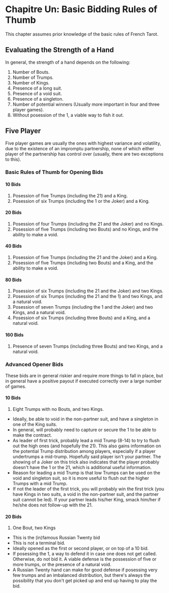 # Chapitre Un: Basic Bidding Rules of Thumb
This chapter assumes prior knowledge of the basic rules of French Tarot.

## Evaluating the Strength of a Hand
In general, the strength of a hand depends on the following:

1. Number of Bouts.
2. Number of Trumps.
3. Number of Kings.
4. Presence of a long suit.
5. Presence of a void suit.
6. Presence of a singleton.
7. Number of potential winners (Usually more important in four and three player games).
8. Without posession of the 1, a viable way to fish it out.

## Five Player
Five player games are usually the ones with highest variance and volatility, due to the existence of an impromptu partnership, none of which either player of the partnership has control over (usually, there are two exceptions to this).

### Basic Rules of Thumb for Opening Bids
#### 10 Bids
1. Posession of five Trumps (including the 21) and a King.
2. Posession of six Trumps (including the 1 or the Joker) and a King.

#### 20 Bids
1. Posession of four Trumps (including the 21 and the Joker) and no Kings.
2. Posession of five Trumps (including two Bouts) and no Kings, and the ability to make a void.

#### 40 Bids
1. Posession of five Trumps (including the 21 and the Joker) and a King.
2. Posession of five Trumps (including two Bouts) and a King, and the ability to make a void.

#### 80 Bids
1. Posession of six Trumps (including the 21 and the Joker) and two Kings.
2. Posession of six Trumps (including the 21 and the 1) and two Kings, and a natural void.
3. Posession of seven Trumps (including the 1 and the Joker) and two Kings, and a natural void.
4. Posession of six Trumps (including three Bouts) and a King, and a natural void.

#### 160 Bids
1. Presence of seven Trumps (including three Bouts) and two Kings, and a natural void.

### Advanced Opener Bids
These bids are in general riskier and require more things to fall in place, but in general have a positive payout if executed correctly over a large number of games.
#### 10 Bids
1. Eight Trumps with no Bouts, and two Kings.
  * Ideally, be able to void in the non-partner suit, and have a singleton in one of the King suits.
  * In general, will probably need to capture or secure the 1 to be able to make the contract.
  * As leader of first trick, probably lead a mid Trump (8-14) to try to flush out the high ones (and hopefully the 21). This also gains information on the potential Trump distribution among players, especially if a player undertrumps a mid-trump. Hopefully said player isn't your partner. The showing of a Joker on this trick also indicates that the player probably doesn't have the 1 or the 21, which is additional useful information.
  * Reason for leading a mid Trump is that low Trumps can be used on the void and singleton suit, so it is more useful to flush out the higher Trumps with a mid Trump.
  * If not the leader of the first trick, you will probably win the first trick (you have Kings in two suits, a void in the non-partner suit, and the partner suit cannot be led). If your partner leads his/her King, smack him/her if he/she does not follow-up with the 21.

#### 20 Bids
1. One Bout, two Kings
  * This is the (in)famous Russian Twenty bid
  * This is not a terminal bid.
  * Ideally opened as the first or second player, or on top of a 10 bid.
  * If posessing the 1, a way to defend it in case one does not get called. Otherwise, do not bid it. A viable defense is the possession of five or more trumps, or the presence of a natural void.
  * A Russian Twenty hand can make for good defense if posessing very few trumps and an imbalanced distribution, but there's always the possibility that you don't get picked up and end up having to play the bid.
